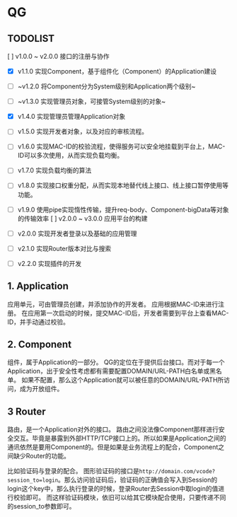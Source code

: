 # QG

## TODOLIST

[ ] v1.0.0 ~ v2.0.0 接口的注册与协作
  - [x] v1.1.0 实现Component，基于组件化（Component）的Application建设
  - [ ] ~v1.2.0 将Component分为System级别和Application两个级别~
  - [ ] ~v1.3.0 实现管理员对象，可接管System级别的对象~
  - [x] v1.4.0 实现管理员管理Application对象
  - [ ] v1.5.0 实现开发者对象，以及对应的审核流程。
  - [ ] v1.6.0 实现MAC-ID的校验流程，使得服务可以安全地挂载到平台上，MAC-ID可以多次使用，从而实现负载均衡。
  - [ ] v1.7.0 实现负载均衡的算法
  - [ ] v1.8.0 实现接口权重分配，从而实现本地替代线上接口、线上接口暂停使用等功能。
  - [ ] v1.9.0 使用pipe实现惰性传输，提升req-body、Component-bigData等对象的传输效率
[ ] v2.0.0 ~ v3.0.0 应用平台的构建
  - [ ] v2.0.0 实现开发者登录以及基础的应用管理
  - [ ] v2.1.0 实现Router版本对比与搜索
  - [ ] v2.2.0 实现插件的开发


## 1. Application

应用单元，可由管理员创建，并添加协作的开发者。
应用根据MAC-ID来进行注册。
在应用第一次启动的时候，提交MAC-ID后，开发者需要到平台上查看MAC-ID，并手动通过校验。

## 2. Component

组件，属于Application的一部分。
QG的定位在于提供后台接口。而对于每一个Application，出于安全性考虑都有需要配置DOMAIN/URL-PATH白名单或黑名单。
如果不配置，那么这个Application就可以被任意的DOMAIN/URL-PATH所访问，成为开放组件。

## 3 Router

路由，是一个Application对外的接口。
路由之间没法像Component那样进行安全交互。毕竟是暴露到外部HTTP/TCP接口上的。所以如果是Application之间的通讯依然是要用Component的。但是如果是业务流程上的配合，Component之间缺少Router的功能。

比如验证码与登录的配合。
图形验证码的接口是`http://domain.com/vcode?session_to=login`。那么访问验证码后，验证码的正确值会写入到Session的login这个key中，那么执行登录的时候，登录Router去Session中取login的值进行校验即可。
而这样验证码模块，依旧可以给其它模块配合使用，只要传递不同的session_to参数即可。
